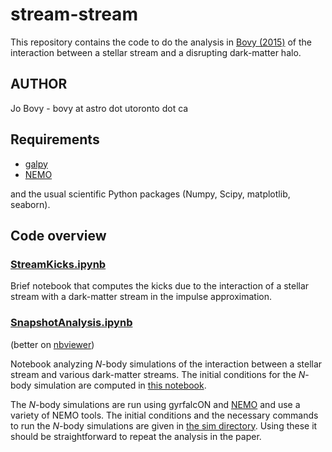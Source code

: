 # stream-stream

This repository contains the code to do the analysis in [Bovy
(2015)](http://arxiv.org/abs/1512.XXXXX) of the interaction between a
stellar stream and a disrupting dark-matter halo.

## AUTHOR

Jo Bovy - bovy at astro dot utoronto dot ca

## Requirements

* [galpy](https://github.com/jobovy/galpy)
* [NEMO](http://bima.astro.umd.edu/nemo/)

and the usual scientific Python packages (Numpy, Scipy, matplotlib,
seaborn).

## Code overview

### [StreamKicks.ipynb](py/StreamKicks.ipynb)

Brief notebook that computes the kicks due to the interaction of a
stellar stream with a dark-matter stream in the impulse approximation.

### [SnapshotAnalysis.ipynb](py/SnapshotAnalysis.ipynb)

(better on
[nbviewer](http://nbviewer.ipython.org/github/jobovy/stream-stream/py/SnapshotAnalysis.ipynb))

Notebook analyzing *N*-body simulations of the interaction between a
stellar stream and various dark-matter streams. The initial conditions
for the *N*-body simulation are computed in [this
notebook](py/Orbits-for-Nbody.ipynb).

The *N*-body simulations are run using gyrfalcON and
[NEMO](bima.astro.umd.edu/nemo/) and use a variety of NEMO tools. The
initial conditions and the necessary commands to run the *N*-body
simulations are given in [the sim directory](sim/). Using these it
should be straightforward to repeat the analysis in the paper.

